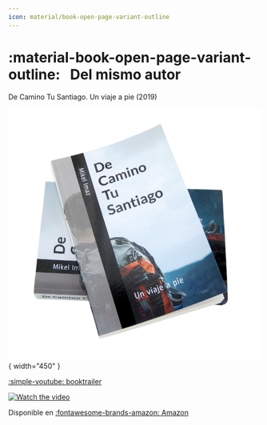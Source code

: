 ```yaml
---
icon: material/book-open-page-variant-outline
---
```


# :material-book-open-page-variant-outline: &nbsp; Del mismo autor

De Camino Tu Santiago. Un viaje a pie (2019)

![](imgs/dcts.png){ width="450" }

[:simple-youtube: booktrailer](https://www.youtube.com/watch?v=lUGvayHPuvs)

[![Watch the video](https://img.youtube.com/vi/lUGvayHPuvs/hqdefault.jpg)](https://www.youtube.com/watch?v=lUGvayHPuvs)

Disponible en [:fontawesome-brands-amazon: Amazon](https://amzn.eu/d/dbhctHC)